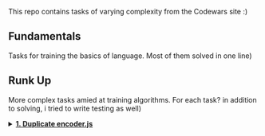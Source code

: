 This repo contains tasks of varying complexity from the Codewars site :)

## Fundamentals  
Tasks for training the basics of language. Most of them solved in one line)

## Runk Up  
More complex tasks amied at training algorithms. For each task? in addition to solving, i tried to write testing as well)

<details><summary> <a href="https://www.codewars.com/kata/54b42f9314d9229fd6000d9c/train/javascript"><b>1. Duplicate encoder.js</b></a></summary>
<p>

The goal of this exercise is to convert a string to a new string where each character in the new string is `"("` if that character appears only once in the original string, or `")"` if that character appears more than once in the original string. Ignore capitalization when determining if a character is a duplicate.

**Examples**

```javascript
"din"      =>  "((("
"recede"   =>  "()()()"
"Success"  =>  ")())())"
"(( @"     =>  "))((" 
```

**Notes**  
Assertion messages may be unclear about what they display in some languages. If you read "...It Should encode XXX", the "XXX" is the expected result, not the input! 
  
</p>
</details>

